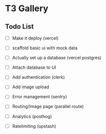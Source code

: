 # T3 Gallery

## Todo List

- [ ] Make it deploy (vercel)
- [ ] scaffold basic ui with mock data
- [ ] Actually set up a database (vercel postgres)
- [ ] Attach database to UI
- [ ] Add authentication (clerk)
- [ ] Add image upload
- [ ] Error management (sentry)
- [ ] Routing/Image page (parallel route)
- [ ] Analytics (posthog)
- [ ] Ratelimiting (upstash)

